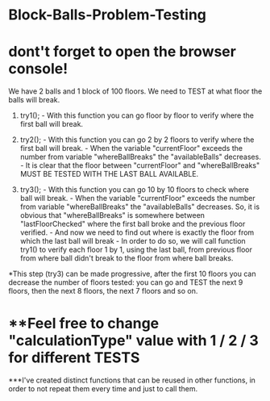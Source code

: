# Block-Balls-Problem-Testing
# dont't forget to open the browser console!

We have 2 balls and 1 block of 100 floors. We need to TEST at what floor the balls will break. 

1. try1(); - With this function you can go floor by floor to verify where the first ball will break.

2. try2(); - With this function you can go 2 by 2 floors to verify where the first ball will break. 
           - When the variable "currentFloor" exceeds the number from variable "whereBallBreaks" the "availableBalls" decreases.
           - It is clear that the floor between "currentFloor" and "whereBallBreaks" MUST BE TESTED WITH THE LAST BALL AVAILABLE.

3. try3(); - With this function you can go 10 by 10 floors to check where ball will break. 
           - When the variable "currentFloor" exceeds the number from variable "whereBallBreaks" the "availableBalls" decreases. So, it is obvious that "whereBallBreaks" is somewhere between "lastFloorChecked" where the first ball broke and the previous floor verified.
           - And now we need to find out where is exactly the floor from which the last ball will break
           - In order to do so, we will call function try1() to verify each floor 1 by 1, using the last ball, from previous floor from where ball didn't break to the floor from where ball breaks.

*This step (try3) can be made progressive, after the first 10 floors you can decrease the number of floors tested: you can go and TEST the next 9 floors, then the next 8 floors, the next 7 floors and so on.

# **Feel free to change "calculationType" value with 1 / 2 / 3 for different TESTS

***I've created distinct functions that can be reused in other functions, in order to not repeat them every time and just to call them.
 
